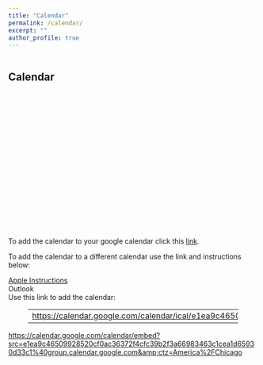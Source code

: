 ```yaml
---
title: "Calendar"
permalink: /calendar/
excerpt: ""
author_profile: true
---
```

<!-- wp:cover {"url":"https://wiscosac.files.wordpress.com/2024/05/fball_mich_ad21_4079.jpg","id":134,"dimRatio":50,"customOverlayColor":"#FFF","isUserOverlayColor":true,"minHeight":351,"minHeightUnit":"px","contentPosition":"center center","isDark":false,"align":"full","style":{"color":{"duotone":["rgb(255, 255, 255)","rgb(139, 139, 139)"]}}} -->
<div class="wp-block-cover alignfull is-light" style="min-height:351px"><img class="wp-block-cover__image-background wp-image-134" alt="" src="https://wiscosac.files.wordpress.com/2024/05/fball_mich_ad21_4079.jpg" data-object-fit="cover" /><span aria-hidden="true" class="wp-block-cover__background has-background-dim" style="background-color:#FFF"></span><div class="wp-block-cover__inner-container"><!-- wp:heading {"textAlign":"center"} -->
<h2 class="wp-block-heading has-text-align-center">Calendar</h2>
<!-- /wp:heading --></div></div>
<!-- /wp:cover -->

<!-- wp:paragraph -->
<p>To add the calendar to your google calendar click this <a href="https://calendar.google.com/calendar/embed?src=e1ea9c46509928520cf0ac36372f4cfc39b2f3a66983463c1cea1d65930d33c1%40group.calendar.google.com&amp;ctz=America%2FChicago">link</a>.</p>
<!-- /wp:paragraph -->

<!-- wp:paragraph -->
<p>To add the calendar to a different calendar use the link and instructions below:</p>
<!-- /wp:paragraph -->

<!-- wp:buttons -->
<div class="wp-block-buttons"><!-- wp:button -->
<div class="wp-block-button"><a class="wp-block-button__link wp-element-button" href="https://calendar.google.com/calendar/ical/e1ea9c46509928520cf0ac36372f4cfc39b2f3a66983463c1cea1d65930d33c1%40group.calendar.google.com/public/basic.ics">Apple Instructions</a></div>
<!-- /wp:button -->

<!-- wp:button -->
<div class="wp-block-button"><a class="wp-block-button__link wp-element-button">Outlook</a></div>
<!-- /wp:button --></div>
<!-- /wp:buttons -->

<!-- wp:paragraph {"style":{"spacing":{"margin":{"top":"0","bottom":"0","left":"var:preset|spacing|20","right":"var:preset|spacing|20"}}}} -->
<p style="margin-top:0;margin-right:var(--wp--preset--spacing--20);margin-bottom:0;margin-left:var(--wp--preset--spacing--20)">Use this link to add the calendar: </p>
<!-- /wp:paragraph -->

<!-- wp:table {"style":{"border":{"width":"0px","style":"none"}}} -->
<figure class="wp-block-table"><table class="has-fixed-layout" style="border-style:none;border-width:0px"><tbody><tr><td><a href="https://calendar.google.com/calendar/ical/e1ea9c46509928520cf0ac36372f4cfc39b2f3a66983463c1cea1d65930d33c1%40group.calendar.google.com/public/basic.ics">https://calendar.google.com/calendar/ical/e1ea9c46509928520cf0ac36372f4cfc39b2f3a66983463c1cea1d65930d33c1%40group.calendar.google.com/public/basic.ics</a></td></tr></tbody></table></figure>
<!-- /wp:table -->

<!-- wp:jetpack/google-calendar {"url":"https://calendar.google.com/calendar/embed?src=e1ea9c46509928520cf0ac36372f4cfc39b2f3a66983463c1cea1d65930d33c1%40group.calendar.google.com\u0026amp;ctz=America%2FChicago","align":"center"} -->
<a class="wp-block-jetpack-google-calendar aligncenter" href="https://calendar.google.com/calendar/embed?src=e1ea9c46509928520cf0ac36372f4cfc39b2f3a66983463c1cea1d65930d33c1%40group.calendar.google.com&amp;ctz=America%2FChicago">https://calendar.google.com/calendar/embed?src=e1ea9c46509928520cf0ac36372f4cfc39b2f3a66983463c1cea1d65930d33c1%40group.calendar.google.com&amp;ctz=America%2FChicago</a>
<!-- /wp:jetpack/google-calendar -->